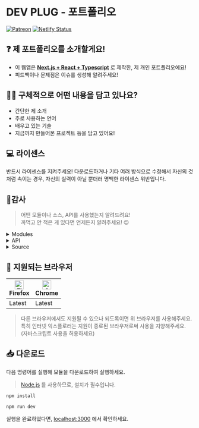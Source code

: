 # DEV PLUG - 포트폴리오

[![Patreon](https://img.shields.io/badge/Sponsor-Patreon-critical)](https://www.patreon.com/bePatron?u=64697816)
[![Netlify Status](https://api.netlify.com/api/v1/badges/bde60b00-46fd-46f9-89fa-b2810b530d43/deploy-status)](https://app.netlify.com/sites/devplug/deploys)

## ❓ 제 포트폴리오를 소개할게요!   
- 이 웹앱은 **<u>Next.js + React + Typescript</u>** 로 제작한, 제 개인 포트폴리오에요!
- 피드백이나 문제점은 이슈를 생성해 알려주세요!

## 🙋‍♀️ 구체적으로 어떤 내용을 담고 있나요?   
- 간단한 제 소개
- 주로 사용하는 언어
- 배우고 있는 기술
- 지금까지 만들어본 프로젝트 등을 담고 있어요!

## 💻 라이센스
반드시 라이센스를 지켜주세요!
다운로드하거나 기타 여러 방식으로 수정해서 자신의 것처럼 속이는 경우,
자신의 실력이 아닐 뿐더러 명백한 라이센스 위반입니다.

## 📑감사

>어떤 모듈이나 소스, API를 사용했는지 알려드려요!<br>까먹고 안 적은 게 있다면 언제든지 알려주세요! 😉
   
<details><summary>Modules
</summary>

- classnames
- next
- react
- react-dom
- waait
</details>

<details><summary>API
</summary>

</details>

<details><summary>Source
</summary>

  > 자세한 내용은 포트폴리오의 라이센스 페이지를 참고해주세요.
  
- [이미지](https://pixabay.com/)
- [아이콘](https://www.flaticon.com/)
</details>
   
## 📡 지원되는 브라우저

| [<img src="https://raw.githubusercontent.com/alrra/browser-logos/master/src/firefox/firefox_48x48.png" alt="Firefox" width="24px" height="24px" />](http://godban.github.io/browsers-support-badges/)<br/>Firefox | [<img src="https://raw.githubusercontent.com/alrra/browser-logos/master/src/chrome/chrome_48x48.png" alt="Chrome" width="24px" height="24px" />](http://godban.github.io/browsers-support-badges/)<br/>Chrome |
| --------- | --------- |
| Latest | Latest

> 다른 브라우저에서도 지원될 수 있으나 되도록이면 위 브라우저를 사용해주세요.<br>
특히 인터넷 익스플로러는 지원이 종료된 브라우저로써 사용을 지양해주세요.<br>
(자바스크립트 사용을 허용하세요)

## 📥 다운로드
다음 명령어를 실행해 모듈을 다운로드하여 실행하세요.
> [Node.js](https://nodejs.org/ko/) 를 사용하므로, 설치가 필수입니다.<br>
```cmd
npm install
```
```cmd
npm run dev
```
실행을 완료하였다면, [localhost:3000](http://localhost:3000) 에서 확인하세요.
